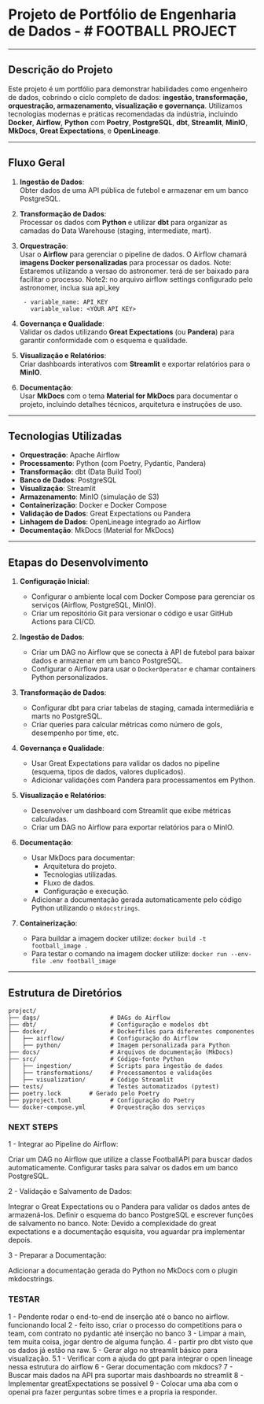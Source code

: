  
# Projeto de Portfólio de Engenharia de Dados - # FOOTBALL PROJECT

---

## Descrição do Projeto

Este projeto é um portfólio para demonstrar habilidades como engenheiro de dados, cobrindo o ciclo completo de dados: **ingestão, transformação, orquestração, armazenamento, visualização e governança**. Utilizamos tecnologias modernas e práticas recomendadas da indústria, incluindo **Docker**, **Airflow**, **Python** com **Poetry**, **PostgreSQL**, **dbt**, **Streamlit**, **MinIO**, **MkDocs**, **Great Expectations**, e **OpenLineage**.

---

## Fluxo Geral

1. **Ingestão de Dados**:  
   Obter dados de uma API pública de futebol e armazenar em um banco PostgreSQL.

2. **Transformação de Dados**:  
   Processar os dados com **Python** e utilizar **dbt** para organizar as camadas do Data Warehouse (staging, intermediate, mart).

3. **Orquestração**:  
   Usar o **Airflow** para gerenciar o pipeline de dados. O Airflow chamará **imagens Docker personalizadas** para processar os dados.
   Note: Estaremos utilizando a versao do astronomer. terá de ser baixado para facilitar o processo.
   Note2: no arquivo airflow settings configurado pelo astronomer, inclua sua api_key
   ```variables:
    - variable_name: API_KEY
      variable_value: <YOUR API KEY>
    ```

4. **Governança e Qualidade**:  
   Validar os dados utilizando **Great Expectations** (ou **Pandera**) para garantir conformidade com o esquema e qualidade.

5. **Visualização e Relatórios**:  
   Criar dashboards interativos com **Streamlit** e exportar relatórios para o **MinIO**.

6. **Documentação**:  
   Usar **MkDocs** com o tema **Material for MkDocs** para documentar o projeto, incluindo detalhes técnicos, arquitetura e instruções de uso.

---

## Tecnologias Utilizadas

- **Orquestração**: Apache Airflow  
- **Processamento**: Python (com Poetry, Pydantic, Pandera)  
- **Transformação**: dbt (Data Build Tool)  
- **Banco de Dados**: PostgreSQL  
- **Visualização**: Streamlit  
- **Armazenamento**: MinIO (simulação de S3)  
- **Containerização**: Docker e Docker Compose  
- **Validação de Dados**: Great Expectations ou Pandera  
- **Linhagem de Dados**: OpenLineage integrado ao Airflow  
- **Documentação**: MkDocs (Material for MkDocs)

---

## Etapas do Desenvolvimento

1. **Configuração Inicial**:
   - Configurar o ambiente local com Docker Compose para gerenciar os serviços (Airflow, PostgreSQL, MinIO).
   - Criar um repositório Git para versionar o código e usar GitHub Actions para CI/CD.

2. **Ingestão de Dados**:
   - Criar um DAG no Airflow que se conecta à API de futebol para baixar dados e armazenar em um banco PostgreSQL.
   - Configurar o Airflow para usar o `DockerOperator` e chamar containers Python personalizados.

3. **Transformação de Dados**:
   - Configurar dbt para criar tabelas de staging, camada intermediária e marts no PostgreSQL.
   - Criar queries para calcular métricas como número de gols, desempenho por time, etc.

4. **Governança e Qualidade**:
   - Usar Great Expectations para validar os dados no pipeline (esquema, tipos de dados, valores duplicados).
   - Adicionar validações com Pandera para processamentos em Python.

5. **Visualização e Relatórios**:
   - Desenvolver um dashboard com Streamlit que exibe métricas calculadas.
   - Criar um DAG no Airflow para exportar relatórios para o MinIO.

6. **Documentação**:
   - Usar MkDocs para documentar:
     - Arquitetura do projeto.
     - Tecnologias utilizadas.
     - Fluxo de dados.
     - Configuração e execução.
   - Adicionar a documentação gerada automaticamente pelo código Python utilizando o `mkdocstrings`.

7. **Containerização**:
    - Para buildar a imagem docker utilize: `docker build -t football_image . `
    - Para testar o comando na imagem docker utilize:  `docker run --env-file .env football_image`

---

## Estrutura de Diretórios

```plaintext
project/
├── dags/                    # DAGs do Airflow
├── dbt/                     # Configuração e modelos dbt
├── docker/                  # Dockerfiles para diferentes componentes
│   ├── airflow/             # Configuração do Airflow
│   ├── python/              # Imagem personalizada para Python
├── docs/                    # Arquivos de documentação (MkDocs)
├── src/                     # Código-fonte Python
│   ├── ingestion/           # Scripts para ingestão de dados
│   ├── transformations/     # Processamentos e validações
│   ├── visualization/       # Código Streamlit
├── tests/                   # Testes automatizados (pytest)
├── poetry.lock        # Gerado pelo Poetry
├── pyproject.toml           # Configuração do Poetry
└── docker-compose.yml       # Orquestração dos serviços
```


### NEXT STEPS

1 - Integrar ao Pipeline do Airflow:

Criar um DAG no Airflow que utilize a classe FootballAPI para buscar dados automaticamente.
Configurar tasks para salvar os dados em um banco PostgreSQL.

2 - Validação e Salvamento de Dados:

Integrar o Great Expectations ou o Pandera para validar os dados antes de armazená-los.
Definir o esquema do banco PostgreSQL e escrever funções de salvamento no banco.
Note: Devido a complexidade do great expectations e a documentação esquisita, vou aguardar pra implementar depois.

3 - Preparar a Documentação:

Adicionar a documentação gerada do Python no MkDocs com o plugin mkdocstrings.

### TESTAR
1 - Pendente rodar o end-to-end de inserção até o banco no airflow. funcionando local
2 - feito isso, criar o processo do competitions para o team, com contrato no pydantic até inserção no banco
3 - Limpar a main, tem muita coisa, jogar dentro de alguma função.
4 - partir pro dbt visto que os dados já estão na raw.
5 - Gerar algo no streamlit  básico para visualização.
5.1 - Verificar com a ajuda do gpt para integrar o open lineage nessa estrutura do airflow
6 - Gerar documentação com mkdocs?
7 - Buscar mais dados na API pra suportar mais dashboards no streamlit
8 - Implementar greatExpectations se possível
9 - Colocar uma aba com o openai pra fazer perguntas sobre times e a propria ia responder.